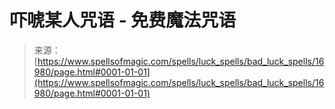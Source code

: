 <!--yml

category: 未分类

date: 2024-06-12 18:57:48

-->

# 吓唬某人咒语 - 免费魔法咒语

> 来源：[https://www.spellsofmagic.com/spells/luck_spells/bad_luck_spells/16980/page.html#0001-01-01](https://www.spellsofmagic.com/spells/luck_spells/bad_luck_spells/16980/page.html#0001-01-01)
